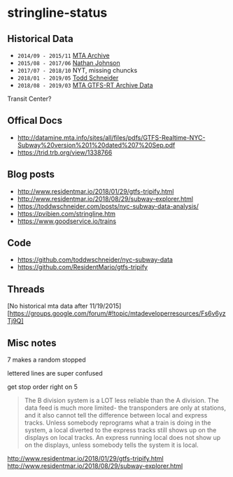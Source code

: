 # stringline-status

## Historical Data

- `2014/09 - 2015/11` [MTA Archive](http://web.mta.info/developers/resources/nyct/MTA-Bus-Time-documentation.htm)
- `2015/08 - 2017/06` [Nathan Johnson](http://data.beta.nyc/dataset/unofficial-mta-transit-data-archive) 
- `2017/07 - 2018/10` NYT, missing chuncks
- `2018/01 - 2019/05` [Todd Schneider](https://github.com/toddwschneider/nyc-subway-data/tree/master/analysis)
- `2018/08 - 2019/03` [MTA GTFS-RT Archive Data](http://web.mta.info/developers/data/archives.html)

Transit Center?

## Offical Docs

- http://datamine.mta.info/sites/all/files/pdfs/GTFS-Realtime-NYC-Subway%20version%201%20dated%207%20Sep.pdf
- https://trid.trb.org/view/1338766

## Blog posts
- http://www.residentmar.io/2018/01/29/gtfs-tripify.html
- http://www.residentmar.io/2018/08/29/subway-explorer.html
- https://toddwschneider.com/posts/nyc-subway-data-analysis/
- https://pvibien.com/stringline.htm
- https://www.goodservice.io/trains

## Code
- https://github.com/toddwschneider/nyc-subway-data
- https://github.com/ResidentMario/gtfs-tripify

## Threads

[No historical mta data after 11/19/2015][https://groups.google.com/forum/#!topic/mtadeveloperresources/Fs6v6yzTj9Q]


## Misc notes

7 makes a random stopped

lettered lines are super confused

get stop order right on 5 


> The B division system is a LOT less reliable than the A division. The data feed is much more limited- the transponders are only at stations, and it also cannot tell the difference between local and express tracks. Unless somebody reprograms what a train is doing in the system, a local diverted to the express tracks still shows up on the displays on local tracks. An express running local does not show up on the displays, unless somebody tells the system it is local. 


http://www.residentmar.io/2018/01/29/gtfs-tripify.html
http://www.residentmar.io/2018/08/29/subway-explorer.html
